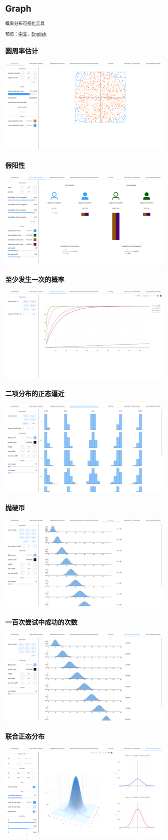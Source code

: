# Graph

概率分布可视化工具

预览：[中文](https://jindada1.github.io/graph/zh/)，[English](https://jindada1.github.io/graph/en/)


## 圆周率估计

![image-20211207204504439](readme.assets/image-20211207204504439.png)



## 假阳性

![image-20211207204521445](readme.assets/image-20211207204521445.png)



## 至少发生一次的概率

![image-20211207204547336](readme.assets/image-20211207204547336.png)



## 二项分布的正态逼近

![image-20211207204600858](readme.assets/image-20211207204600858.png)



## 抛硬币

![image-20211207204632821](readme.assets/image-20211207204632821.png)



## 一百次尝试中成功的次数

![image-20211207204653133](readme.assets/image-20211207204653133.png)



## 联合正态分布

![image-20211207204717838](readme.assets/image-20211207204717838.png)
